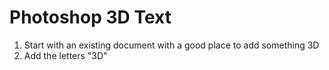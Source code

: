 # Photoshop 3D Text

1. Start with an existing document with a good place to add something 3D
2. Add the letters "3D"